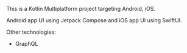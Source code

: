 This is a Kotlin Multiplatform project targeting Android, iOS.

Android app UI using Jetpack Compose and iOS app UI using SwiftUI.

Other technologies: 
- GraphQL